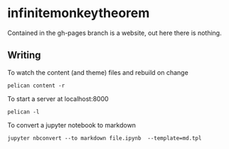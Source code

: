 # infinitemonkeytheorem

Contained in the gh-pages branch is a website, out here there is nothing.

## Writing

To watch the content (and theme) files and rebuild on change
```
pelican content -r
```

To start a server at localhost:8000
```
pelican -l
```

To convert a jupyter notebook to markdown
```
jupyter nbconvert --to markdown file.ipynb  --template=md.tpl
```

